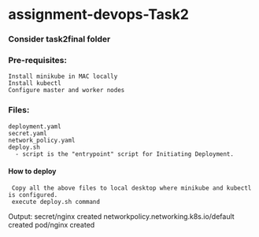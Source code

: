 # assignment-devops-Task2

### Consider task2final folder


### Pre-requisites:
    Install minikube in MAC locally
    Install kubectl
    Configure master and worker nodes
    
### Files:
    deployment.yaml
    secret.yaml
    network_policy.yaml
    deploy.sh
      - script is the "entrypoint" script for Initiating Deployment.
      
#### How to deploy
     Copy all the above files to local desktop where minikube and kubectl is configured.
     execute deploy.sh command
   
  Output:
  secret/nginx created
  networkpolicy.networking.k8s.io/default created
  pod/nginx created

